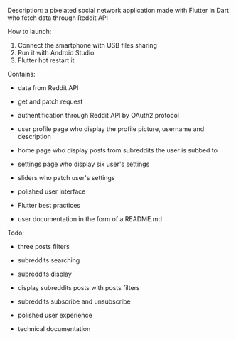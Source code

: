 Description:
a pixelated social network application made with Flutter in Dart who fetch data through Reddit API

How to launch:
1) Connect the smartphone with USB files sharing
2) Run it with Android Studio
3) Flutter hot restart it

Contains:
- data from Reddit API
- get and patch request

- authentification through Reddit API by OAuth2 protocol
- user profile page who display the profile picture, username and description
- home page who display posts from subreddits the user is subbed to
- settings page who display six user's settings
- sliders who patch user's settings

- polished user interface
- Flutter best practices

- user documentation in the form of a README.md

Todo:
- three posts filters
- subreddits searching
- subreddits display
- display subreddits posts with posts filters
- subreddits subscribe and unsubscribe

- polished user experience

- technical documentation